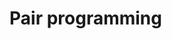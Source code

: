 # Pair programming

<!-- **TODO: Add description** -->

<!-- ## Installation

If [available in Hex](https://hex.pm/docs/publish), the package can be installed
by adding `cw1` to your list of dependencies in `mix.exs`:

```elixir
def deps do
  [
    {:cw1, "~> 0.1.0"}
  ]
end
```

Documentation can be generated with [ExDoc](https://github.com/elixir-lang/ex_doc)
and published on [HexDocs](https://hexdocs.pm). Once published, the docs can
be found at [https://hexdocs.pm/cw1](https://hexdocs.pm/cw1).
 -->

